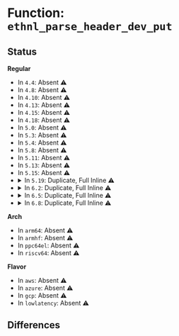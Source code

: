 # Function: <code>ethnl_parse_header_dev_put</code>

## Status
<b>Regular</b>
<ul>
<li>
In <code>4.4</code>: Absent ⚠️
</li>
<li>
In <code>4.8</code>: Absent ⚠️
</li>
<li>
In <code>4.10</code>: Absent ⚠️
</li>
<li>
In <code>4.13</code>: Absent ⚠️
</li>
<li>
In <code>4.15</code>: Absent ⚠️
</li>
<li>
In <code>4.18</code>: Absent ⚠️
</li>
<li>
In <code>5.0</code>: Absent ⚠️
</li>
<li>
In <code>5.3</code>: Absent ⚠️
</li>
<li>
In <code>5.4</code>: Absent ⚠️
</li>
<li>
In <code>5.8</code>: Absent ⚠️
</li>
<li>
In <code>5.11</code>: Absent ⚠️
</li>
<li>
In <code>5.13</code>: Absent ⚠️
</li>
<li>
In <code>5.15</code>: Absent ⚠️
</li>
<li>
<details>
<summary>In <code>5.19</code>: Duplicate, Full Inline ⚠️</summary>

**Collision:** Static Duplication

**Inline:** Full

**Transformation:** False

**Instances:**

```
In net/ethtool/linkinfo.c (ffffffff81cc1731)
Location: net/ethtool/netlink.h:238
Inline: True
Inline callers:
  - net/ethtool/linkinfo.c:ethnl_set_linkinfo
```
```
In net/ethtool/linkmodes.c (ffffffff81cc20a8)
Location: net/ethtool/netlink.h:238
Inline: True
Inline callers:
  - net/ethtool/linkmodes.c:ethnl_set_linkmodes
```
```
In net/ethtool/debug.c (ffffffff81cc2670)
Location: net/ethtool/netlink.h:238
Inline: True
Inline callers:
  - net/ethtool/debug.c:ethnl_set_debug
```
```
In net/ethtool/wol.c (ffffffff81cc29ef)
Location: net/ethtool/netlink.h:238
Inline: True
Inline callers:
  - net/ethtool/wol.c:ethnl_set_wol
```
```
In net/ethtool/features.c (ffffffff81cc3054)
Location: net/ethtool/netlink.h:238
Inline: True
Inline callers:
  - net/ethtool/features.c:ethnl_set_features
```
```
In net/ethtool/privflags.c (ffffffff81cc368b)
Location: net/ethtool/netlink.h:238
Inline: True
Inline callers:
  - net/ethtool/privflags.c:ethnl_set_privflags
```
```
In net/ethtool/rings.c (ffffffff81cc3c4d)
Location: net/ethtool/netlink.h:238
Inline: True
Inline callers:
  - net/ethtool/rings.c:ethnl_set_rings
```
```
In net/ethtool/channels.c (ffffffff81cc4286)
Location: net/ethtool/netlink.h:238
Inline: True
Inline callers:
  - net/ethtool/channels.c:ethnl_set_channels
```
```
In net/ethtool/coalesce.c (ffffffff81cc4cc3)
Location: net/ethtool/netlink.h:238
Inline: True
Inline callers:
  - net/ethtool/coalesce.c:ethnl_set_coalesce
```
```
In net/ethtool/pause.c (ffffffff81cc51b1)
Location: net/ethtool/netlink.h:238
Inline: True
Inline callers:
  - net/ethtool/pause.c:ethnl_set_pause
```
```
In net/ethtool/eee.c (ffffffff81cc5639)
Location: net/ethtool/netlink.h:238
Inline: True
Inline callers:
  - net/ethtool/eee.c:ethnl_set_eee
```
```
In net/ethtool/cabletest.c (ffffffff81cc6688)
Location: net/ethtool/netlink.h:238
Inline: True
Inline callers:
  - net/ethtool/cabletest.c:ethnl_act_cable_test_tdr
  - net/ethtool/cabletest.c:ethnl_act_cable_test
```
```
In net/ethtool/tunnels.c (ffffffff81cc6dc5)
Location: net/ethtool/netlink.h:238
Inline: True
Inline callers:
  - net/ethtool/tunnels.c:ethnl_tunnel_info_start
  - net/ethtool/tunnels.c:ethnl_tunnel_info_doit
  - net/ethtool/tunnels.c:ethnl_tunnel_info_doit
```
```
In net/ethtool/fec.c (ffffffff81cc7778)
Location: net/ethtool/netlink.h:238
Inline: True
Inline callers:
  - net/ethtool/fec.c:ethnl_set_fec
```
```
In net/ethtool/module.c (ffffffff81cc8b9f)
Location: net/ethtool/netlink.h:238
Inline: True
Inline callers:
  - net/ethtool/module.c:ethnl_set_module
```
</details>
</li>
<li>
<details>
<summary>In <code>6.2</code>: Duplicate, Full Inline ⚠️</summary>

**Collision:** Static Duplication

**Inline:** Full

**Transformation:** False

**Instances:**

```
In net/ethtool/linkinfo.c (ffffffff81e804b1)
Location: net/ethtool/netlink.h:238
Inline: True
Inline callers:
  - net/ethtool/linkinfo.c:ethnl_set_linkinfo
```
```
In net/ethtool/linkmodes.c (ffffffff81e80e98)
Location: net/ethtool/netlink.h:238
Inline: True
Inline callers:
  - net/ethtool/linkmodes.c:ethnl_set_linkmodes
```
```
In net/ethtool/debug.c (ffffffff81e81890)
Location: net/ethtool/netlink.h:238
Inline: True
Inline callers:
  - net/ethtool/debug.c:ethnl_set_debug
```
```
In net/ethtool/wol.c (ffffffff81e81cbc)
Location: net/ethtool/netlink.h:238
Inline: True
Inline callers:
  - net/ethtool/wol.c:ethnl_set_wol
```
```
In net/ethtool/features.c (ffffffff81e82354)
Location: net/ethtool/netlink.h:238
Inline: True
Inline callers:
  - net/ethtool/features.c:ethnl_set_features
```
```
In net/ethtool/privflags.c (ffffffff81e829eb)
Location: net/ethtool/netlink.h:238
Inline: True
Inline callers:
  - net/ethtool/privflags.c:ethnl_set_privflags
```
```
In net/ethtool/rings.c (ffffffff81e82fed)
Location: net/ethtool/netlink.h:238
Inline: True
Inline callers:
  - net/ethtool/rings.c:ethnl_set_rings
```
```
In net/ethtool/channels.c (ffffffff81e836bd)
Location: net/ethtool/netlink.h:238
Inline: True
Inline callers:
  - net/ethtool/channels.c:ethnl_set_channels
```
```
In net/ethtool/coalesce.c (ffffffff81e84199)
Location: net/ethtool/netlink.h:238
Inline: True
Inline callers:
  - net/ethtool/coalesce.c:ethnl_set_coalesce
```
```
In net/ethtool/pause.c (ffffffff81e846c1)
Location: net/ethtool/netlink.h:238
Inline: True
Inline callers:
  - net/ethtool/pause.c:ethnl_set_pause
```
```
In net/ethtool/eee.c (ffffffff81e84b89)
Location: net/ethtool/netlink.h:238
Inline: True
Inline callers:
  - net/ethtool/eee.c:ethnl_set_eee
```
```
In net/ethtool/cabletest.c (ffffffff81e85cc8)
Location: net/ethtool/netlink.h:238
Inline: True
Inline callers:
  - net/ethtool/cabletest.c:ethnl_act_cable_test_tdr
  - net/ethtool/cabletest.c:ethnl_act_cable_test
```
```
In net/ethtool/tunnels.c (ffffffff81e86405)
Location: net/ethtool/netlink.h:238
Inline: True
Inline callers:
  - net/ethtool/tunnels.c:ethnl_tunnel_info_start
  - net/ethtool/tunnels.c:ethnl_tunnel_info_doit
  - net/ethtool/tunnels.c:ethnl_tunnel_info_doit
```
```
In net/ethtool/fec.c (ffffffff81e86de8)
Location: net/ethtool/netlink.h:238
Inline: True
Inline callers:
  - net/ethtool/fec.c:ethnl_set_fec
```
```
In net/ethtool/module.c (ffffffff81e883af)
Location: net/ethtool/netlink.h:238
Inline: True
Inline callers:
  - net/ethtool/module.c:ethnl_set_module
```
```
In net/ethtool/pse-pd.c (ffffffff81e886fa)
Location: net/ethtool/netlink.h:238
Inline: True
Inline callers:
  - net/ethtool/pse-pd.c:ethnl_set_pse
```
</details>
</li>
<li>
<details>
<summary>In <code>6.5</code>: Duplicate, Full Inline ⚠️</summary>

**Collision:** Static Duplication

**Inline:** Full

**Transformation:** False

**Instances:**

```
In net/ethtool/netlink.c (ffffffff81ed950b)
Location: net/ethtool/netlink.h:264
Inline: True
Inline callers:
  - net/ethtool/netlink.c:ethnl_default_set_doit
```
```
In net/ethtool/features.c (ffffffff81ede9b4)
Location: net/ethtool/netlink.h:264
Inline: True
Inline callers:
  - net/ethtool/features.c:ethnl_set_features
```
```
In net/ethtool/cabletest.c (ffffffff81ee25f8)
Location: net/ethtool/netlink.h:264
Inline: True
Inline callers:
  - net/ethtool/cabletest.c:ethnl_act_cable_test_tdr
  - net/ethtool/cabletest.c:ethnl_act_cable_test
```
```
In net/ethtool/tunnels.c (ffffffff81ee2de5)
Location: net/ethtool/netlink.h:264
Inline: True
Inline callers:
  - net/ethtool/tunnels.c:ethnl_tunnel_info_start
  - net/ethtool/tunnels.c:ethnl_tunnel_info_doit
  - net/ethtool/tunnels.c:ethnl_tunnel_info_doit
```
</details>
</li>
<li>
<details>
<summary>In <code>6.8</code>: Duplicate, Full Inline ⚠️</summary>

**Collision:** Static Duplication

**Inline:** Full

**Transformation:** False

**Instances:**

```
In net/ethtool/netlink.c (ffffffff81f9d3db)
Location: net/ethtool/netlink.h:264
Inline: True
Inline callers:
  - net/ethtool/netlink.c:ethnl_default_set_doit
```
```
In net/ethtool/features.c (ffffffff81fa2826)
Location: net/ethtool/netlink.h:264
Inline: True
Inline callers:
  - net/ethtool/features.c:ethnl_set_features
```
```
In net/ethtool/cabletest.c (ffffffff81fa6488)
Location: net/ethtool/netlink.h:264
Inline: True
Inline callers:
  - net/ethtool/cabletest.c:ethnl_act_cable_test_tdr
  - net/ethtool/cabletest.c:ethnl_act_cable_test
```
```
In net/ethtool/tunnels.c (ffffffff81fa6c75)
Location: net/ethtool/netlink.h:264
Inline: True
Inline callers:
  - net/ethtool/tunnels.c:ethnl_tunnel_info_start
  - net/ethtool/tunnels.c:ethnl_tunnel_info_doit
  - net/ethtool/tunnels.c:ethnl_tunnel_info_doit
```
</details>
</li>
</ul>
<b>Arch</b>
<ul>
<li>
In <code>arm64</code>: Absent ⚠️
</li>
<li>
In <code>armhf</code>: Absent ⚠️
</li>
<li>
In <code>ppc64el</code>: Absent ⚠️
</li>
<li>
In <code>riscv64</code>: Absent ⚠️
</li>
</ul>
<b>Flavor</b>
<ul>
<li>
In <code>aws</code>: Absent ⚠️
</li>
<li>
In <code>azure</code>: Absent ⚠️
</li>
<li>
In <code>gcp</code>: Absent ⚠️
</li>
<li>
In <code>lowlatency</code>: Absent ⚠️
</li>
</ul>

## Differences
